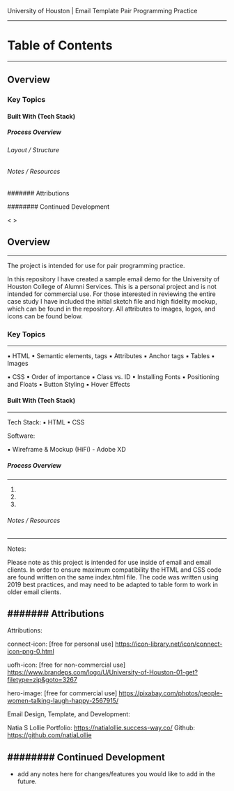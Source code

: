 University of Houston | Email Template Pair Programming Practice 

--------------------
# Table of Contents 
--------------------

## Overview

### Key Topics 

#### Built With (Tech Stack)

##### Process Overview 

###### Layout / Structure

###### Notes / Resources

####### Attributions

######## Continued Development 




< >


## Overview
--------------------

The project is intended for use for pair programming practice.

In this repository I have created a sample email demo for the University of Houston College of Alumni Services. This is a personal project and is not intended for commercial use. For those interested in reviewing the entire case study I have included the initial sketch file and high fidelity mockup, which can be found in the repository.  All attributes to images, logos, and icons can be found below. 


### Key Topics 
--------------------

▪ HTML
	▪ Semantic elements, tags
	▪ Attributes
	▪ Anchor tags
	▪ Tables 
	▪ Images 

▪ CSS
	▪ Order of importance 
	▪ Class vs. ID
	▪ Installing Fonts 
	▪ Positioning and Floats
	▪ Button Styling
	▪ Hover Effects



#### Built With (Tech Stack)
-----------------------------

Tech Stack:
▪ HTML
▪ CSS

Software:

▪ Wireframe & Mockup (HiFi) - Adobe XD




##### Process Overview
-----------------------

1.
2.
3.


###### Notes / Resources 
--------------------------

Notes:

Please note as this project is intended for use inside of email and email clients. In order to ensure maximum compatibility the HTML and CSS code are found written on the same index.html file. The code was written using 2019 best practices, and may need to be adapted to table form to work in older email clients. 


####### Attributions
---------------------

Attributions:

connect-icon:
[free for personal use]
https://icon-library.net/icon/connect-icon-png-0.html

uofh-icon:
[free for non-commercial use]
https://www.brandeps.com/logo/U/University-of-Houston-01-get?filetype=zip&goto=3267

hero-image:
[free for commercial use]
https://pixabay.com/photos/people-women-talking-laugh-happy-2567915/


Email Design, Template, and Development:

Natia S Lollie 
Portfolio: https://natialollie.success-way.co/
Github: https://github.com/natiaLollie




######## Continued Development 
--------------------------------

- add any notes here for changes/features you would like to add in the future.